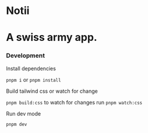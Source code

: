 # Notii

# A swiss army app.

### Development

Install dependencies

`pnpm i` or `pnpm install`

Build tailwind css or watch for change

`pnpm build:css` to watch for changes run `pnpm watch:css`

Run dev mode

`pnpm dev`


